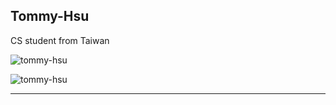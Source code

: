 <h2 align="left">Tommy-Hsu</h2>
<p>CS student from Taiwan</p>


<p><img align="center" src="https://github-readme-stats.vercel.app/api?username=tommy-hsu&show_icons=true&locale=en" alt="tommy-hsu" /></p>
<p><img align="center" src="https://github-readme-stats.vercel.app/api/top-langs?username=tommy-hsu&show_icons=true&locale=en&layout=compact" alt="tommy-hsu" /></p>

___
